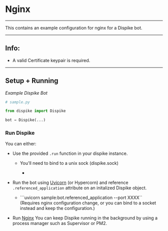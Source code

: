 # Nginx
***

This contains an example configuration for nginx for a Dispike bot.
***

## Info:
- A valid Certificate keypair is required.

***

## Setup + Running


*Example Dispike Bot*
```python
# sample.py

from dispike import Dispike

bot = Dispike(...)
```


### Run Dispike
You can either:
- Use the provided ``.run`` function in your dispike instance. 
  - You'll need to bind to a unix sock (dispike.sock)
    - ```bot.run(unix_socket="unix:/dispike.sock")
- Run the bot using [Uvicorn](https://www.uvicorn.org/deployment/) (or Hypercorn) and reference ``.referenced_application`` attribute on an initalized Dispike object.
  - ```uvicorn sample:bot.referenced_application --port XXXX`` (Requires nginx configuration change, or you can bind to a socket instead and keep the configuration.)
  
- Run [Nginx](https://www.nginx.com/resources/wiki/start/topics/tutorials/commandline/)
You can keep Dispike running in the background by using a process manager such as Supervisor or PM2.